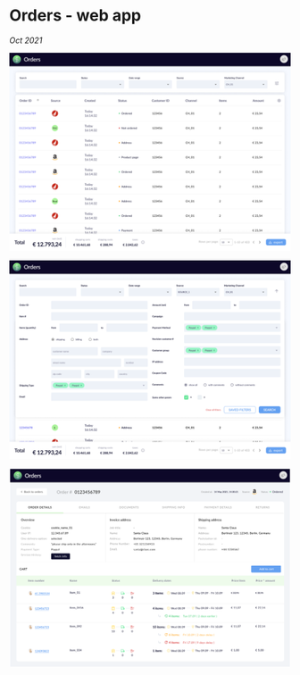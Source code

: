 # Orders - web app

_Oct 2021_

![orders-home](assets/st-orders-home.png)

![orders-filter](assets/st-orders-filters.png)

![orders-details](assets/st-orders-details.png)